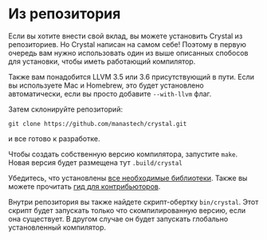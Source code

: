 # Из репозитория

Если вы хотите внести свой вклад, вы можете установить Crystal из репозиториев. Но Crystal написан на самом себе! Поэтому в первую очередь вам нужно использовать один из выше описанных спобосов для установки, чтобы иметь работающий компилятор.

Также вам понадобится LLVM 3.5 или 3.6 присутствующий в пути. Если вы используете Mac и Homebrew, это будет установлено автоматически, если вы просто добавите `--with-llvm` флаг.

Затем склонируйте репозиторий:

```
git clone https://github.com/manastech/crystal.git
```

и все готово к разработке.

Чтобы создать собственную версию компилятора, запустите `make`. Новая версия будет размещена тут `.build/crystal`

Убедитесь, что установлены [все необходимые библиотеки](https://github.com/manastech/crystal/wiki/All-required-libraries). Также вы можете прочитать [гид для контрибьюторов](https://github.com/manastech/crystal/blob/master/Contributing.md).

Внутри репозитория вы также найдете скрипт-обертку `bin/crystal`. Этот скрипт будет запускать только что скомпилированную версию, если она существует. В другом случае он будет запускать глобально установленный компилятор.
